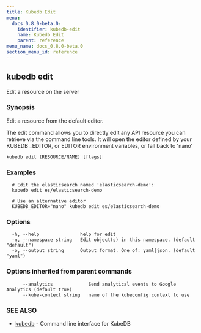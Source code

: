 ```yaml
---
title: Kubedb Edit
menu:
  docs_0.8.0-beta.0:
    identifier: kubedb-edit
    name: Kubedb Edit
    parent: reference
menu_name: docs_0.8.0-beta.0
section_menu_id: reference
---
```


## kubedb edit

Edit a resource on the server

### Synopsis

Edit a resource from the default editor. 

The edit command allows you to directly edit any API resource you can retrieve via the command line tools. It will open the editor defined by your KUBEDB _EDITOR, or EDITOR environment variables, or fall back to 'nano'

```
kubedb edit (RESOURCE/NAME) [flags]
```

### Examples

```
  # Edit the elasticsearch named 'elasticsearch-demo':
  kubedb edit es/elasticsearch-demo
  
  # Use an alternative editor
  KUBEDB_EDITOR="nano" kubedb edit es/elasticsearch-demo
```

### Options

```
  -h, --help               help for edit
  -n, --namespace string   Edit object(s) in this namespace. (default "default")
  -o, --output string      Output format. One of: yaml|json. (default "yaml")
```

### Options inherited from parent commands

```
      --analytics             Send analytical events to Google Analytics (default true)
      --kube-context string   name of the kubeconfig context to use
```

### SEE ALSO

* [kubedb](/docs/0.8.0-beta.0/reference/kubedb)	 - Command line interface for KubeDB


